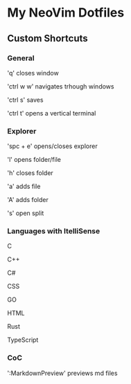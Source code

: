 # My NeoVim Dotfiles

## Custom Shortcuts

### General

'q' closes window

'ctrl w w' navigates trhough windows

'ctrl s' saves

'ctrl t' opens a vertical terminal

### Explorer

'spc + e'  opens/closes explorer

'l' opens folder/file

'h' closes folder

'a' adds file

'A' adds folder

's' open split

### Languages with ItelliSense

 C

 C++

 C#

 CSS

 GO

 HTML

 Rust

 TypeScript

### CoC 

':MarkdownPreview' previews md files

